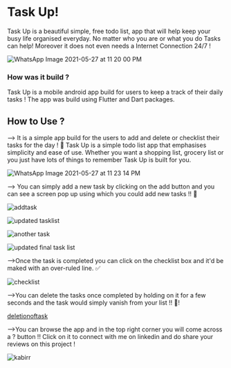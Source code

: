 # Task Up!

Task Up is a beautiful simple, free todo list, app that will help keep your busy life organised everyday. No matter who you are or what you do Tasks can help!
Moreover it does not even needs a Internet Connection 24/7 !

![WhatsApp Image 2021-05-27 at 11 20 00 PM](https://user-images.githubusercontent.com/69685373/119873420-284fd780-bf42-11eb-96b3-1dc883071323.jpeg)


### How was it build ?

Task Up is a mobile android app build for users to keep a track of their daily tasks ! The app was build using Flutter and Dart packages.

 

## How to Use ?

--> It is a simple app build for the users to add and delete or checklist their tasks for the day ! 🎉
Task Up is a simple todo list app that emphasises simplicity and ease of use. Whether you want a shopping list, grocery list or you just have lots of things to remember Task Up is built for you. 

![WhatsApp Image 2021-05-27 at 11 23 14 PM](https://user-images.githubusercontent.com/69685373/119873827-92687c80-bf42-11eb-8969-0a90cc37dc96.jpeg)

--> You can simply add a new task by clicking on the add button and you can see a screen pop up using which you could add new tasks !! 🎉

![addtask](https://user-images.githubusercontent.com/69685373/119876673-c2654f00-bf45-11eb-86b1-8d3432181bea.jpeg)

![updated tasklist](https://user-images.githubusercontent.com/69685373/119876870-f9d3fb80-bf45-11eb-9792-9b99de933a1f.jpeg)


![another task](https://user-images.githubusercontent.com/69685373/119876702-c8f3c680-bf45-11eb-86e0-8e568d03412e.jpeg)


![updated final task list](https://user-images.githubusercontent.com/69685373/119876848-f2aced80-bf45-11eb-8db1-1c1f69696dea.jpeg)

-->Once the task is completed you can click on the checklist box and it'd be maked with an over-ruled line. ✅

![checklist](https://user-images.githubusercontent.com/69685373/119876819-eb85df80-bf45-11eb-9cfb-57be5cc6c714.jpeg)

-->You can delete the tasks once completed by holding on it for a few seconds and the task would simply vanish from your list !! 🎉!

[deletionoftask](https://user-images.githubusercontent.com/69685373/119877383-98605c80-bf46-11eb-8045-dec8a41d5f5b.jpeg)
 
 
-->You can browse the app and in the top right corner you will come across a ? button !! Click on it to connect with me on linkedin and do share your reviews on this project  !

![kabirr](https://user-images.githubusercontent.com/69685373/119877772-0efd5a00-bf47-11eb-8629-87ce7392421b.jpeg)






